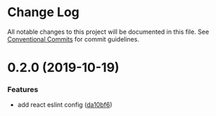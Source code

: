 # Change Log

All notable changes to this project will be documented in this file.
See [Conventional Commits](https://conventionalcommits.org) for commit guidelines.

# 0.2.0 (2019-10-19)


### Features

* add react eslint config ([da10bf6](https://github.com/OperationSpark/eslint-config/commit/da10bf6))

